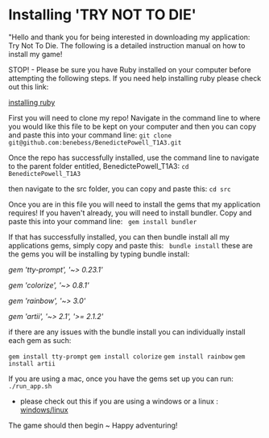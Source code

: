 # Installing 'TRY NOT TO DIE'

"Hello and thank you for being interested in downloading my application: Try Not To Die. 
The following is a detailed instruction manual on how to install my game!

STOP! - Please be sure you have Ruby installed on your computer before attempting the following steps. 
If you need help installing ruby please check out this link: 

[installing ruby](https://www.ruby-lang.org/en/documentation/installation/)

First you will need to clone my repo! 
Navigate in the command line to where you would like this file to be kept on your computer and then you can copy and paste this into your command line: 
```git clone git@github.com:benebess/BenedictePowell_T1A3.git```

Once the repo has successfully installed, use the command line to navigate to the  parent folder entitled, BenedictePowell_T1A3: 
```cd BenedictePowell_T1A3```

then navigate to the src folder, you can copy and paste this: 
```cd src```

Once you are in this file you will need to install the gems that my application requires! If you haven't already, you will need to install bundler. Copy and paste this into your command line: 
``` gem install bundler```

If that has successfully installed, you can then bundle install all my applications gems, simply copy and paste this: 
``` bundle install```
these are the gems you will be installing by typing bundle install: 

*gem 'tty-prompt', '~> 0.23.1'*

*gem 'colorize', '~> 0.8.1'*

*gem 'rainbow', '~> 3.0'*

*gem 'artii', '~> 2.1', '>= 2.1.2'*

if there are any issues with the bundle install you can individually install each gem as such: 

```gem install tty-prompt```
```gem install colorize```
```gem install rainbow```
```gem install artii```

If you are using a mac, once you have the gems set up you can run: 
```./run_app.sh```

- please check out this if you are using a windows or a linux : [windows/linux]( https://www.thewindowsclub.com/how-to-run-sh-or-shell-script-file-in-windows-10)

The game should then begin ~ Happy adventuring! 

